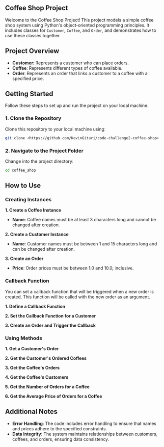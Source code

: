 ## Coffee Shop Project

Welcome to the Coffee Shop Project! This project models a simple coffee shop system using Python's object-oriented programming principles. It includes classes for `Customer`, `Coffee`, and `Order`, and demonstrates how to use these classes together.

## Project Overview

- **Customer**: Represents a customer who can place orders.
- **Coffee**: Represents different types of coffee available.
- **Order**: Represents an order that links a customer to a coffee with a specified price.

## Getting Started

Follow these steps to set up and run the project on your local machine.

### 1. Clone the Repository

Clone this repository to your local machine using:
```bash
git clone <https://github.com/KevinGitari/code-challenge2-coffee-shop>
```

### 2. Navigate to the Project Folder

Change into the project directory:
```bash
cd coffee_shop
```

## How to Use

### Creating Instances

**1. Create a Coffee Instance**

- **Name**: Coffee names must be at least 3 characters long and cannot be changed after creation.

**2. Create a Customer Instance**

- **Name**: Customer names must be between 1 and 15 characters long and can be changed after creation.

**3. Create an Order**


- **Price**: Order prices must be between 1.0 and 10.0, inclusive.

### Callback Function

You can set a callback function that will be triggered when a new order is created. This function will be called with the new order as an argument.

**1. Define a Callback Function**

**2. Set the Callback Function for a Customer**

**3. Create an Order and Trigger the Callback**

### Using Methods

**1. Get a Customer's Order**

**2. Get the Customer's Ordered Coffees**

**3. Get the Coffee's Orders**

**4. Get the Coffee's Customers**

**5. Get the Number of Orders for a Coffee**

**6. Get the Average Price of Orders for a Coffee**

## Additional Notes

- **Error Handling**: The code includes error handling to ensure that names and prices adhere to the specified constraints.
- **Data Integrity**: The system maintains relationships between customers, coffees, and orders, ensuring data consistency.
